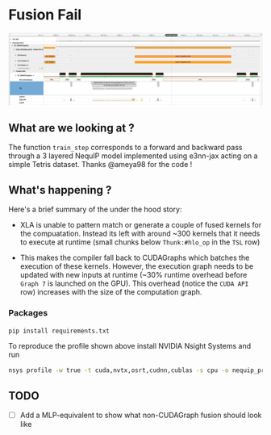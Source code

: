 # Fusion Fail

![nequip_profile](profiles/profile_train_step_nequip_3_layers.png)

## What are we looking at ?

The function `train_step` corresponds to a forward and backward pass through a 3 layered NequIP model implemented using e3nn-jax acting on a simple Tetris dataset. Thanks @ameya98 for the code !

## What's happening ?

Here's a brief summary of the under the hood story:

- XLA is unable to pattern match or generate a couple of fused kernels for the compuatation. Instead its left with around ~300 kernels that it needs to execute at runtime (small chunks below `Thunk:#hlo_op` in the `TSL` row)

- This makes the compiler fall back to CUDAGraphs which batches the execution of these kernels. However, the execution graph needs to be updated with new inputs at runtime (~30% runtime overhead before `Graph 7` is launched on the GPU). This overhead (notice the `CUDA API` row) increases with the size of the computation graph.

### Packages

```bash
pip install requirements.txt
```

To reproduce the profile shown above install NVIDIA Nsight Systems and run

```bash
nsys profile -w true -t cuda,nvtx,osrt,cudnn,cublas -s cpu -o nequip_profile -f true --cudabacktrace=true -x true python train.py
```

## TODO

- [ ] Add a MLP-equivalent to show what non-CUDAGraph fusion should look like
